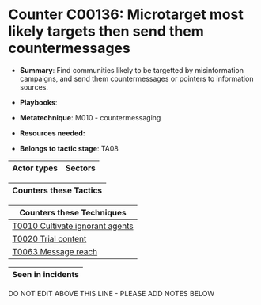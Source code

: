 # Counter C00136: Microtarget most likely targets then send them countermessages

* **Summary**: Find communities likely to be targetted by misinformation campaigns, and send them countermessages or pointers to information sources. 

* **Playbooks**: 

* **Metatechnique**: M010 - countermessaging

* **Resources needed:** 

* **Belongs to tactic stage**: TA08


| Actor types | Sectors |
| ----------- | ------- |



| Counters these Tactics |
| ---------------------- |



| Counters these Techniques |
| ------------------------- |
| [T0010 Cultivate ignorant agents](../techniques/T0010.md) |
| [T0020 Trial content](../techniques/T0020.md) |
| [T0063 Message reach](../techniques/T0063.md) |



| Seen in incidents |
| ----------------- |


DO NOT EDIT ABOVE THIS LINE - PLEASE ADD NOTES BELOW